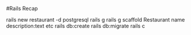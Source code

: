 #Rails Recap

rails new restaurant -d postgresql
rails g
rails g scaffold Restaurant name description:text etc
rails db:create
rails db:migrate
rails c
